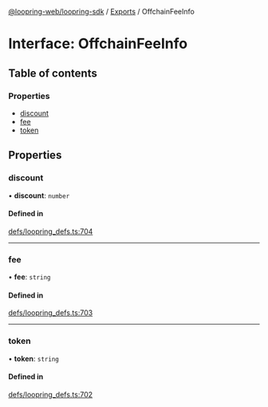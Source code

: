 [@loopring-web/loopring-sdk](../README.md) / [Exports](../modules.md) / OffchainFeeInfo

# Interface: OffchainFeeInfo

## Table of contents

### Properties

- [discount](OffchainFeeInfo.md#discount)
- [fee](OffchainFeeInfo.md#fee)
- [token](OffchainFeeInfo.md#token)

## Properties

### discount

• **discount**: `number`

#### Defined in

[defs/loopring_defs.ts:704](https://github.com/Loopring/loopring_sdk/blob/31597d7/src/defs/loopring_defs.ts#L704)

___

### fee

• **fee**: `string`

#### Defined in

[defs/loopring_defs.ts:703](https://github.com/Loopring/loopring_sdk/blob/31597d7/src/defs/loopring_defs.ts#L703)

___

### token

• **token**: `string`

#### Defined in

[defs/loopring_defs.ts:702](https://github.com/Loopring/loopring_sdk/blob/31597d7/src/defs/loopring_defs.ts#L702)

